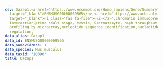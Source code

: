 ```yaml
---
csv: Dazap1,<a href="https://www.ensembl.org/Homo_sapiens/Gene/Summary?db=core;g=ENSMUSG00000069565"
  target="_blank">ENSMUSG00000069565</a>,<a href="https://www.ncbi.nlm.nih.gov/pubmed/23834426"
  target="_blank"><i class="fas fa-file"></i></a>",chromatin immunoprecipitation assay,direct
  interaction,prime adult stage, testis, Spermatocyte, high throughput transcription
  profiling by microarray,nucleotide sequence identification,nucleotide sequence identification,transcriptional
  regulation,
data_alias: Dazap1
data_id: ENSMUSG00000069565
data_numevidence: 1
data_species: Mus musculus
data_taxid: '10090'
title: Dazap1
---
```

